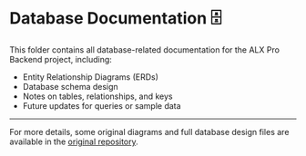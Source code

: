 # Database Documentation 🗄️

This folder contains all database-related documentation for the ALX Pro Backend project, including:

- Entity Relationship Diagrams (ERDs)
- Database schema design
- Notes on tables, relationships, and keys
- Future updates for queries or sample data

---

For more details, some original diagrams and full database design files are available in the [original repository](https://github.com/mihlali-tech/alx-airbnb-database).

